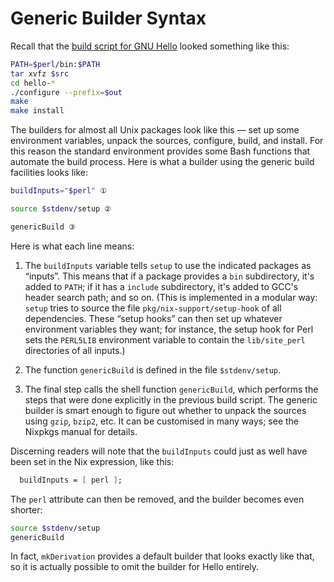 # Generic Builder Syntax

Recall that the [build script for GNU Hello](build-script.md) looked
something like this:

```bash
PATH=$perl/bin:$PATH
tar xvfz $src
cd hello-*
./configure --prefix=$out
make
make install
```

The builders for almost all Unix packages look like this — set up some
environment variables, unpack the sources, configure, build, and
install. For this reason the standard environment provides some Bash
functions that automate the build process. Here is what a builder using
the generic build facilities looks like:

```bash
buildInputs="$perl" ①

source $stdenv/setup ②

genericBuild ③
```

Here is what each line means:

1.  The `buildInputs` variable tells `setup` to use the indicated
    packages as “inputs”. This means that if a package provides a `bin`
    subdirectory, it's added to `PATH`; if it has a `include`
    subdirectory, it's added to GCC's header search path; and so on.
    (This is implemented in a modular way: `setup` tries to source the
    file `pkg/nix-support/setup-hook` of all dependencies. These “setup
    hooks” can then set up whatever environment variables they want; for
    instance, the setup hook for Perl sets the `PERL5LIB` environment
    variable to contain the `lib/site_perl` directories of all inputs.)

2.  The function `genericBuild` is defined in the file `$stdenv/setup`.

3.  The final step calls the shell function `genericBuild`, which
    performs the steps that were done explicitly in the previous build
    script. The generic builder is smart enough to figure out whether
    to unpack the sources using `gzip`, `bzip2`, etc.  It can be
    customised in many ways; see the Nixpkgs manual for details.

Discerning readers will note that the `buildInputs` could just as well
have been set in the Nix expression, like this:

```nix
  buildInputs = [ perl ];
```

The `perl` attribute can then be removed, and the builder becomes even
shorter:

```bash
source $stdenv/setup
genericBuild
```

In fact, `mkDerivation` provides a default builder that looks exactly
like that, so it is actually possible to omit the builder for Hello
entirely.
